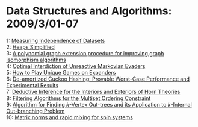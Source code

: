 # Data Structures and Algorithms: 2009/3/01-07  
1: [Measuring Independence of Datasets](https://doi.org/10.48550/arXiv.0903.0034)  
2: [Heaps Simplified](https://doi.org/10.48550/arXiv.0903.0116)  
3: [A polynomial graph extension procedure for improving graph isomorphism  algorithms](https://doi.org/10.48550/arXiv.0903.0136)  
4: [Optimal Interdiction of Unreactive Markovian Evaders](https://doi.org/10.48550/arXiv.0903.0173)  
5: [How to Play Unique Games on Expanders](https://doi.org/10.48550/arXiv.0903.0367)  
6: [De-amortized Cuckoo Hashing: Provable Worst-Case Performance and  Experimental Results](https://doi.org/10.48550/arXiv.0903.0391)  
7: [Deductive Inference for the Interiors and Exteriors of Horn Theories](https://doi.org/10.48550/arXiv.0903.0422)  
8: [Filtering Algorithms for the Multiset Ordering Constraint](https://doi.org/10.48550/arXiv.0903.0460)  
9: [Algorithm for Finding $k$-Vertex Out-trees and its Application to  $k$-Internal Out-branching Problem](https://doi.org/10.48550/arXiv.0903.0938)  
10: [Matrix norms and rapid mixing for spin systems](https://doi.org/10.48550/arXiv.math/0702744)  